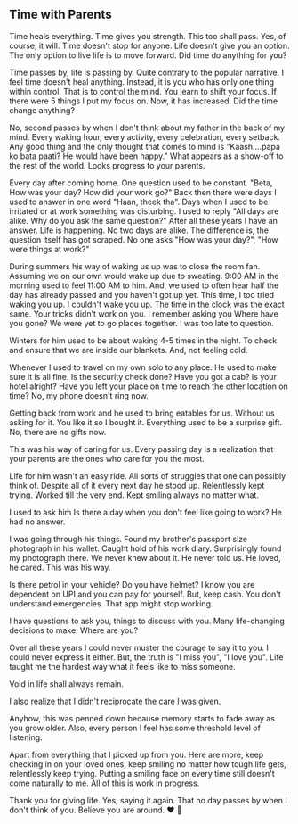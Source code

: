 ## Time with Parents

Time heals everything. Time gives you strength. This too shall pass. Yes, of course, it will. Time doesn't stop for anyone. Life doesn't give you an option. The only option to live life is to move forward. Did time do anything for you?

Time passes by, life is passing by. Quite contrary to the popular narrative. I feel time doesn't heal anything. Instead, it is you who has only one thing within control. That is to control the mind. You learn to shift your focus. If there were 5 things I put my focus on. Now, it has increased. Did the time change anything?

No, second passes by when I don't think about my father in the back of my mind. Every waking hour, every activity, every celebration, every setback. Any good thing and the only thought that comes to mind is "Kaash....papa ko bata paati? He would have been happy." What appears as a show-off to the rest of the world. Looks progress to your parents.

 Every day after coming home. One question used to be constant. "Beta, How was your 
 day? How did your work go?" Back then there were days I used to answer in one word "Haan, theek tha". Days when I used to be irritated or at work something was disturbing. 
 I used to reply "All days are alike. Why do you ask the same question?"
 After all these years I have an answer. Life is happening. No two days are alike. The difference is, the question itself has got scraped. No one asks "How was your day?", "How were things at work?"
 
 During summers his way of waking us up was to close the room fan. Assuming we on 
 our own would wake up due to sweating. 9:00 AM in the morning used to feel 11:00 AM 
 to him. And, we used to often hear half the day has already passed and you haven't got up yet. This time, I too tried waking you up. I couldn't wake you up. The time in the clock was the exact same. Your tricks didn't work on you. I remember asking you Where have you gone? We were yet to go places together. I was too late to question.

Winters for him used to be about waking 4-5 times in the night. To check and ensure that we are inside our blankets. And, not feeling cold.

Whenever I used to travel on my own solo to any place. He used to make sure it is all fine. Is the security check done? Have you got a cab? Is your hotel alright? Have you left your place on time to reach the other location on time? No, my phone doesn't ring now. 

Getting back from work and he used to bring eatables for us. Without us asking for it. You like it so I bought it. Everything used to be a surprise gift. No, there are no gifts now. 

This was his way of caring for us. Every passing day is a realization that your parents are the ones who care for you the most. 

Life for him wasn't an easy ride. All sorts of struggles that one can possibly think of. Despite all of it every next day he stood up. Relentlessly kept trying. Worked till the 
very end. Kept smiling always no matter what.   

I used to ask him Is there a day when you don't feel like going to work? He had no answer.

I was going through his things. Found my brother's passport size photograph in his wallet. Caught hold of his work diary. Surprisingly found my photograph there. We never knew about it. He never told us. He loved, he cared. This was his way. 

Is there petrol in your vehicle? Do you have helmet? I know you are dependent on UPI and you can pay for yourself. But, keep cash. You don't understand emergencies. That app might stop working. 

I have questions to ask you, things to discuss with you. Many life-changing decisions to make. Where are you?

Over all these years I could never muster the courage to say it to you. I could never express it either. But, the truth is "I miss you", "I love you". Life taught me the hardest way what it feels like to miss someone. 

Void in life shall always remain.  

I also realize that I didn't reciprocate the care I was given. 

Anyhow, this was penned down because memory starts to fade away as you grow older.   Also, every person I feel has some threshold level of listening.

Apart from everything that I picked up from you. Here are more, keep checking in on 
your loved ones, keep smiling no matter how tough life gets, relentlessly keep trying.
Putting a smiling face on every time still doesn't come naturally to me.  All of this is 
work in progress.  

Thank you for giving life. Yes, saying it again. That no day passes by when I don't think of you. Believe you are around. ❤️ 🙂
       
